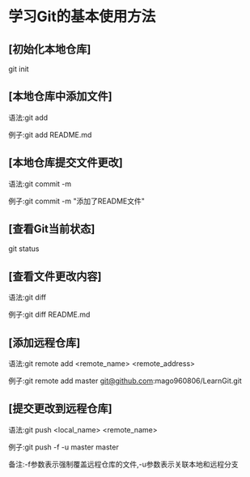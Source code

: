 # 学习Git的基本使用方法
## [初始化本地仓库]
git init
## [本地仓库中添加文件]
语法:git add <file>

例子:git add README.md

## [本地仓库提交文件更改]
语法:git commit -m <message>

例子:git commit -m "添加了README文件"

## [查看Git当前状态]
git status

## [查看文件更改内容]
语法:git diff <file>

例子:git diff README.md

## [添加远程仓库]
语法:git remote add <remote_name> <remote_address>

例子:git remote add master git@github.com:mago960806/LearnGit.git

## [提交更改到远程仓库]
语法:git push <local_name> <remote_name>

例子:git push -f -u master master

备注:-f参数表示强制覆盖远程仓库的文件,-u参数表示关联本地和远程分支

